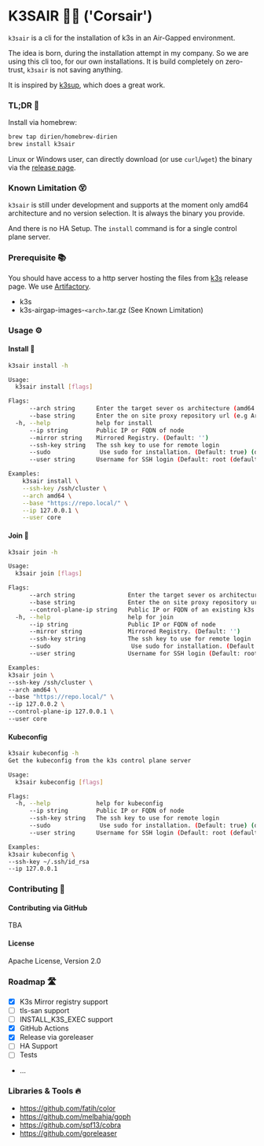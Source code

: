 # K3SAIR 🏴‍☠️️ ('Corsair')

`k3sair` is a cli for the installation of k3s in an Air-Gapped environment.

The idea is born, during the installation attempt in my company. So we are using this cli too, for our own
installations. It is build completely on zero-trust, `k3sair` is not saving anything. 

It is inspired by [k3sup](https://github.com/alexellis/k3sup), which does a great work.

### TL;DR 🚀

Install via homebrew:
```bash
brew tap dirien/homebrew-dirien
brew install k3sair
```

Linux or Windows user, can directly download (or use `curl`/`wget`) the binary via the [release page](https://github.com/dirien/k3sair-cli/releases).

### Known Limitation 😵

`k3sair` is still under development and supports at the moment only amd64 architecture and no version selection. It is
always the binary you provide.

And there is no HA Setup. The `install` command is for a single control plane server.

### Prerequisite 📚

You should have access to a http server hosting the files from [k3s](https://github.com/k3s-io/k3s) release page. We use [Artifactory](https://jfrog.com/).

- k3s
- k3s-airgap-images-`<arch>`.tar.gz (See Known Limitation)

### Usage ⚙️

#### Install 💾

```bash
k3sair install -h

Usage:
  k3sair install [flags]

Flags:
      --arch string      Enter the target sever os architecture (amd64 supported atm)
      --base string      Enter the on site proxy repository url (e.g Artifactory)
  -h, --help             help for install
      --ip string        Public IP or FQDN of node
      --mirror string    Mirrored Registry. (Default: '')
      --ssh-key string   The ssh key to use for remote login
      --sudo              Use sudo for installation. (Default: true) (default true)
      --user string      Username for SSH login (Default: root (default "root")

Examples:
    k3sair install \
    --ssh-key /ssh/cluster \
    --arch amd64 \
    --base "https://repo.local/" \
    --ip 127.0.0.1 \
    --user core
```

#### Join 🚪

```bash
k3sair join -h   

Usage:
  k3sair join [flags]

Flags:
      --arch string               Enter the target sever os architecture (amd64 supported atm)
      --base string               Enter the on site proxy repository url (e.g Artifactory)
      --control-plane-ip string   Public IP or FQDN of an existing k3s server
  -h, --help                      help for join
      --ip string                 Public IP or FQDN of node
      --mirror string             Mirrored Registry. (Default: '')
      --ssh-key string            The ssh key to use for remote login
      --sudo                       Use sudo for installation. (Default: true) (default true)
      --user string               Username for SSH login (Default: root (default "root")

Examples:
k3sair join \
--ssh-key /ssh/cluster \
--arch amd64 \
--base "https://repo.local/" \
--ip 127.0.0.2 \
--control-plane-ip 127.0.0.1 \
--user core
```

#### Kubeconfig

```bash
k3sair kubeconfig -h
Get the kubeconfig from the k3s control plane server

Usage:
  k3sair kubeconfig [flags]

Flags:
  -h, --help             help for kubeconfig
      --ip string        Public IP or FQDN of node
      --ssh-key string   The ssh key to use for remote login
      --sudo              Use sudo for installation. (Default: true) (default true)
      --user string      Username for SSH login (Default: root (default "root")

Examples:
k3sair kubeconfig \
--ssh-key ~/.ssh/id_rsa
--ip 127.0.0.1
```

### Contributing 🤝

#### Contributing via GitHub

TBA

#### License

Apache License, Version 2.0

### Roadmap 🛣️

- [x] K3s Mirror registry support
- [ ] tls-san support
- [ ] INSTALL_K3S_EXEC support
- [x] GitHub Actions
- [x] Release via goreleaser
- [ ] HA Support
- [ ] Tests  
- ...

### Libraries & Tools 🔥

- https://github.com/fatih/color
- https://github.com/melbahja/goph
- https://github.com/spf13/cobra
- https://github.com/goreleaser